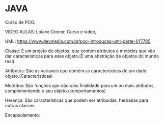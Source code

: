# JAVA
Curso de POO.

VIDEO AULAS:
Loiane Croner,
Curso e video,

UML: https://www.devmedia.com.br/poo-introducao-uml-parte-1/17785

Classe: É um projeto de objetos, que contém atributos e metódos que vão dar caracteristicas para esse objeto.(É uma abstração de objetos do mundo real)

Atributos: São as variaveis que contém as caracteristicas de um dado objeto.(Caracteristicas)

Metódos: São funções que dão uma finalidade para um ou mais atributos, complementando o seu objeto.(comportamentos)

Herança: São caracteristicas que podem ser atribuidas, herdadas para outras classes.

Encapsulamento: 

